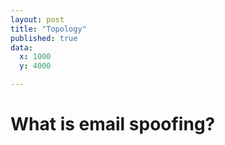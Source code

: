 ```yaml
---
layout: post
title: "Topology"
published: true
data:
  x: 1000
  y: 4000

---
```


# What is email spoofing?
